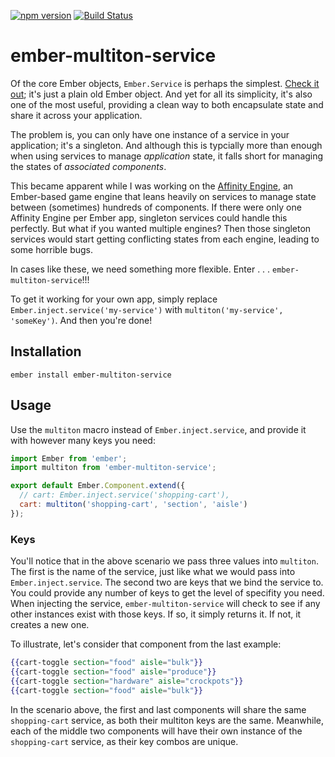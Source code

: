 [![npm version](https://badge.fury.io/js/ember-multiton-service.svg)](https://badge.fury.io/js/ember-multiton-service)
[![Build Status](https://travis-ci.org/null-null-null/ember-multiton-service.svg?branch=master)](https://travis-ci.org/null-null-null/ember-multiton-service)

# ember-multiton-service

Of the core Ember objects, `Ember.Service` is perhaps the simplest. [Check it out](https://github.com/emberjs/ember.js/blob/v2.7.0/packages/ember-runtime/lib/system/service.js#L35); it's just a plain old Ember object. And yet for all its simplicity, it's also one of the most useful, providing a clean way to both encapsulate state and share it across your application.

The problem is, you can only have one instance of a service in your application; it's a singleton. And although this is typcially more than enough when using services to manage _application_ state, it falls short for managing the states of _associated components_.

This became apparent while I was working on the [Affinity Engine](https://github.com/affinity-engine/affinity-engine), an Ember-based game engine that leans heavily on services to manage state between (sometimes) hundreds of components. If there were only one Affinity Engine per Ember app, singleton services could handle this perfectly. But what if you wanted multiple engines? Then those singleton services would start getting conflicting states from each engine, leading to some horrible bugs.

In cases like these, we need something more flexible. Enter . . . `ember-multiton-service`!!!

To get it working for your own app, simply replace `Ember.inject.service('my-service')` with `multiton('my-service', 'someKey')`. And then you're done!

## Installation

`ember install ember-multiton-service`

## Usage

Use the `multiton` macro instead of `Ember.inject.service`, and provide it with however many keys you need:

```js
import Ember from 'ember';
import multiton from 'ember-multiton-service';

export default Ember.Component.extend({
  // cart: Ember.inject.service('shopping-cart'),
  cart: multiton('shopping-cart', 'section', 'aisle')
});
```

### Keys

You'll notice that in the above scenario we pass three values into `multiton`. The first is the name of the service, just like what we would pass into `Ember.inject.service`. The second two are keys that we bind the service to. You could provide any number of keys to get the level of specifity you need. When injecting the service, `ember-multiton-service` will check to see if any other instances exist with those keys. If so, it simply returns it. If not, it creates a new one.

To illustrate, let's consider that component from the last example:

```hbs
{{cart-toggle section="food" aisle="bulk"}}
{{cart-toggle section="food" aisle="produce"}}
{{cart-toggle section="hardware" aisle="crockpots"}}
{{cart-toggle section="food" aisle="bulk"}}
```

In the scenario above, the first and last components will share the same `shopping-cart` service, as both their multiton keys are the same. Meanwhile, each of the middle two components will have their own instance of the `shopping-cart` service, as their key combos are unique.
